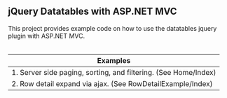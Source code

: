 ﻿<html xmlns="http://www.w3.org/1999/xhtml">
<head>
    <title></title>
    <link href="Content/foundation/foundation.css" type="text/css" rel="Stylesheet" />
</head>
<body>
    <div class="row">
        <div class="twelve columns">
            <h2>jQuery Datatables with ASP.NET MVC</h2>
        </div>
    </div>
    <div class="row">
        <div class="twelve columns">
            This project provides example code on how to use the datatables jquery plugin with ASP.NET MVC.
        </div>
    </div>
    <div class="row">
        <div class="twelve columns">
            &nbsp;
        </div>
    </div>
    <div class="row">
        <div class="twelve columns">
            <table>
        <thead>
            <tr>
                <th>Examples
                </th>
            </tr>
        </thead>
        <tbody>
            <tr>
                <td>1. Server side paging, sorting, and filtering. (See Home/Index)
                </td>
            </tr>
            <tr>
                <td>2. Row detail expand via ajax. (See RowDetailExample/Index)
                </td>
            </tr>
        </tbody>
    </table>
        </div>
    </div>


    
</body>
</html>